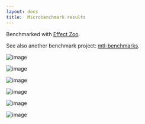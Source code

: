 ```yaml
---
layout: docs
title:  Microbenchmark results
---
```


Benchmarked with [Effect Zoo](https://github.com/marcinzh/effect-zoo).

See also another benchmark project: [mtl-benchmarks](https://github.com/ghostdogpr/mtl-benchmarks).


![image](../img/bench-cdown.png)

![image](../img/bench-sumh.png)

![image](../img/bench-mulst.png)

![image](../img/bench-reint.png)

![image](../img/bench-fmf.png)

![image](../img/bench-crc.png)

